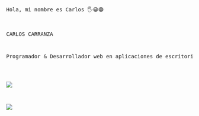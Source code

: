 <html>
<pre>
<body>
<style>

.texto{
color:red;
}



</style>


Hola, mi nombre es Carlos 🖐😀😁


CARLOS CARRANZA <br/>
<p class="texto">Programador & Desarrollador web en aplicaciones de escritorio.</p>
 


<a href="mailto:iesc_jcarlos@hotmail.com" target="blank"><img src="https://img.shields.io/badge/Gmail-D14836?style=for-the-badge&logo=gmail&logoColor=white"></a>



<a href="https://www.linkedin.com/in/jcarlos-carranza/" target="blank"><img src="https://img.shields.io/badge/LinkedIn-0077B5?style=for-the-badge&logo=linkedin&logoColor=white"></a>

</body>
  
  </html>



